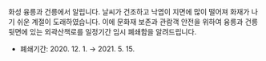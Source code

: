 화성 융릉과 건릉에서 알립니다.
날씨가 건조하고 낙엽이 지면에 많이 떨어져 화재가 나기 쉬운 계절이 도래하였습니다. 이에 문화재 보존과 관람객 안전을 위하여 융릉과 건릉 뒷면에 있는 외곽산책로를 일정기간 임시 폐쇄함을 알려드립니다.

- 폐쇄기간: 2020. 12. 1. → 2021. 5. 15.